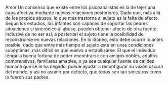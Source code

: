 Amor
Un consenso que existe entre los psicoanalistas es la de tejer una capa afectiva mediante nuevas relaciones posteriores. Dado que, más allá de los propios abusos, lo que más trastorna al sujeto es la falta de afecto. Según los estudios, los infantes son capaces de soportar las peores situaciones si sincrónico al abuso, pueden obtener afecto de otra fuente. Inclusive de no ser así, a posteriori el sujeto tiene la posibilidad de reconstruirse en nuevas relaciones. En lo idóneo, esto debe ocurrir lo antes posible, dado que entre más tiempo el sujeto este en unas condiciones subóptimas, más difícil es que vuelva a estabilizarse. El que el individuo tenga la buena fortuna de poder encontrarse con amigos nobles, adultos comprensivos, familiares amables, o ya sea cualquier fuente de calidez humana que se le ha negado, puede ayudar a reconfigurar su visión oscura del mundo, y así no asumir por defecto, que todos son tan siniestros como lo fueron sus padres.